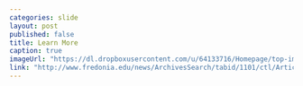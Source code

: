 ```yaml
---
categories: slide
layout: post
published: false
title: Learn More
caption: true
imageUrl: "https://dl.dropboxusercontent.com/u/64133716/Homepage/top-images/ying-wa.jpg"
link: "http://www.fredonia.edu/news/ArchivesSearch/tabid/1101/ctl/ArticleView/mid/1878/articleId/5437/July_1_public_performance_highlights_visit_to_Fredonia_by_Chinese_youth_musicians.aspx"
---
```


